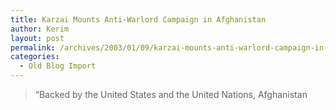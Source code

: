 ```yaml
---
title: Karzai Mounts Anti-Warlord Campaign in Afghanistan
author: Kerim
layout: post
permalink: /archives/2003/01/09/karzai-mounts-anti-warlord-campaign-in-afghanistan/
categories:
  - Old Blog Import
---
```


>   &#8220;Backed by the United States and the United Nations, Afghanistan 
>   

>   
>  
